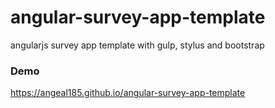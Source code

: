 # angular-survey-app-template
angularjs survey app template with gulp, stylus and  bootstrap


### Demo
 https://angeal185.github.io/angular-survey-app-template
